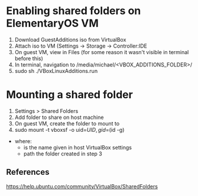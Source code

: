 # Enabling shared folders on ElementaryOS VM

1. Download GuestAdditions iso from VirtualBox
2. Attach iso to VM (Settings -> Storage -> Controller:IDE
3. On guest VM, view in Files (for some reason it wasn't visible in terminal before this)
4. In terminal, navigation to /media/michael/<VBOX_ADDITIONS_FOLDER>/
5. sudo sh ./VBoxLinuxAdditions.run


# Mounting a shared folder

1. Settings > Shared Folders
2. Add folder to share on host machine
3. On guest VM, create the folder to mount to
4. sudo mount -t vboxsf -o uid=$UID,gid=$(id -g) <share folder> <path on guest>
  - where:
    + <share folder> is the name given in host VirtualBox settings
    + <path on guest> path the folder created in step 3


## References

https://help.ubuntu.com/community/VirtualBox/SharedFolders
